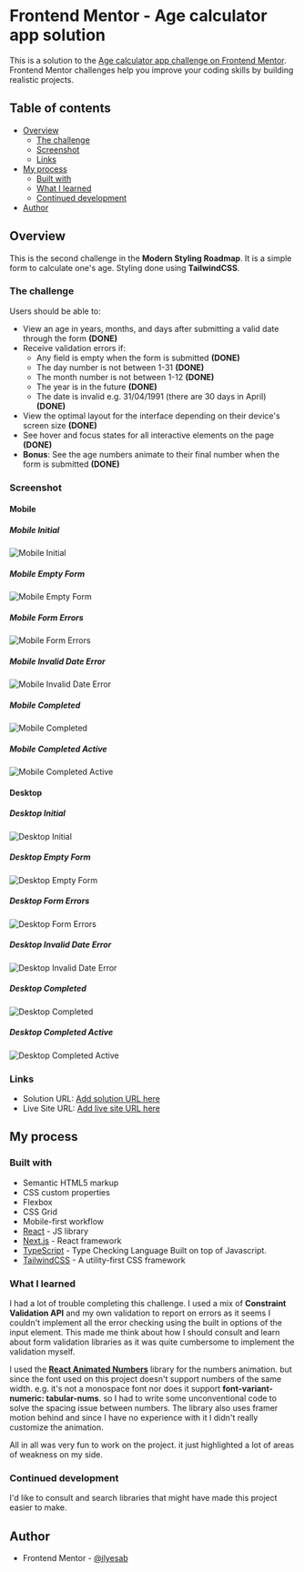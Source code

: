 # Frontend Mentor - Age calculator app solution

This is a solution to the [Age calculator app challenge on Frontend Mentor](https://www.frontendmentor.io/challenges/age-calculator-app-dF9DFFpj-Q). Frontend Mentor challenges help you improve your coding skills by building realistic projects.

## Table of contents

- [Overview](#overview)
  - [The challenge](#the-challenge)
  - [Screenshot](#screenshot)
  - [Links](#links)
- [My process](#my-process)
  - [Built with](#built-with)
  - [What I learned](#what-i-learned)
  - [Continued development](#continued-development)
- [Author](#author)

## Overview

This is the second challenge in the **Modern Styling Roadmap**. It is a simple form to calculate one's age. Styling done using **TailwindCSS**.

### The challenge

Users should be able to:

- View an age in years, months, and days after submitting a valid date through the form **(DONE)**
- Receive validation errors if:
  - Any field is empty when the form is submitted **(DONE)**
  - The day number is not between 1-31 **(DONE)**
  - The month number is not between 1-12 **(DONE)**
  - The year is in the future **(DONE)**
  - The date is invalid e.g. 31/04/1991 (there are 30 days in April) **(DONE)**
- View the optimal layout for the interface depending on their device's screen size **(DONE)**
- See hover and focus states for all interactive elements on the page **(DONE)**
- **Bonus**: See the age numbers animate to their final number when the form is submitted **(DONE)**

### Screenshot

#### Mobile

##### Mobile Initial

![Mobile Initial](./screenshots/screenshot_mobile_initial.png)

##### Mobile Empty Form

![Mobile Empty Form](./screenshots/screenshot_mobile_empty_error.png)

##### Mobile Form Errors

![Mobile Form Errors](./screenshots/screenshot_mobile_all_error.png)

##### Mobile Invalid Date Error

![Mobile Invalid Date Error](./screenshots/screenshot_mobile_invalid_error.png)

##### Mobile Completed

![Mobile Completed](./screenshots/screenshot_mobile_completed.png)

##### Mobile Completed Active

![Mobile Completed Active](./screenshots/screenshot_mobile_completed_active.png)

#### Desktop

##### Desktop Initial

![Desktop Initial](./screenshots/screenshot_desktop_initial.png)

##### Desktop Empty Form

![Desktop Empty Form](./screenshots/screenshot_desktop_empty_error.png)

##### Desktop Form Errors

![Desktop Form Errors](./screenshots/screenshot_desktop_all_error.png)

##### Desktop Invalid Date Error

![Desktop Invalid Date Error](./screenshots/screenshot_desktop_invalid_error.png)

##### Desktop Completed

![Desktop Completed](./screenshots/screenshot_desktop_completed.png)

##### Desktop Completed Active

![Desktop Completed Active](./screenshots/screenshot_desktop_completed_active.png)

### Links

- Solution URL: [Add solution URL here](https://your-solution-url.com)
- Live Site URL: [Add live site URL here](https://your-live-site-url.com)

## My process

### Built with

- Semantic HTML5 markup
- CSS custom properties
- Flexbox
- CSS Grid
- Mobile-first workflow
- [React](https://reactjs.org/) - JS library
- [Next.js](https://nextjs.org/) - React framework
- [TypeScript](https://www.typescriptlang.org/) - Type Checking Language Built on top of Javascript.
- [TailwindCSS](https://tailwindcss.com/) - A utility-first CSS framework

### What I learned

I had a lot of trouble completing this challenge. I used a mix of **Constraint Validation API** and my own validation to report on errors as it seems I couldn't implement all the error checking using the built in options of the input element. This made me think about how I should consult and learn about form validation libraries as it was quite cumbersome to implement the validation myself.

I used the **[React Animated Numbers](https://www.npmjs.com/package/react-animated-numbers)** library for the numbers animation. but since the font used on this project doesn't support numbers of the same width. e.g. it's not a monospace font nor does it support **font-variant-numeric: tabular-nums**. so I had to write some unconventional code to solve the spacing issue between numbers. The library also uses framer motion behind and since I have no experience with it I didn't really customize the animation.

All in all was very fun to work on the project. it just highlighted a lot of areas of weakness on my side.

### Continued development

I'd like to consult and search libraries that might have made this project easier to make.

## Author

- Frontend Mentor - [@ilyesab](https://www.frontendmentor.io/profile/ilyesab)
